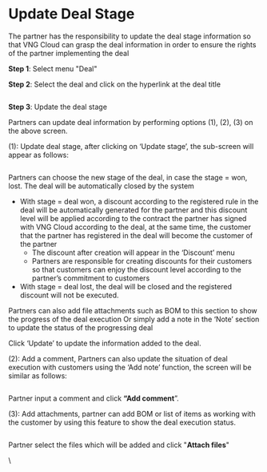 # Update Deal Stage

The partner has the responsibility to update the deal stage information so that VNG Cloud can grasp the deal information in order to ensure the rights of the partner implementing the deal

**Step 1**: Select menu "Deal"

**Step 2**: Select the deal and click on the hyperlink at the deal title&#x20;

<figure><img src="https://docs.vngcloud.vn/download/attachments/67993765/image2023-11-10_11-49-1.png?version=1&#x26;modificationDate=1699591741000&#x26;api=v2" alt=""><figcaption></figcaption></figure>

**Step 3**: Update the deal stage

Partners can update deal information by performing options (1), (2), (3) on the above screen.

(1): Update deal stage, after clicking on ‘Update stage’, the sub-screen will appear as follows:

<figure><img src="https://docs.vngcloud.vn/download/attachments/67993765/image2023-11-10_11-51-51.png?version=1&#x26;modificationDate=1699591911000&#x26;api=v2" alt=""><figcaption></figcaption></figure>

Partners can choose the new stage of the deal, in case the stage = won, lost. The deal will be automatically closed by the system

* With stage = deal won, a discount according to the registered rule in the deal will be automatically generated for the partner and this discount level will be applied according to the contract the partner has signed with VNG Cloud according to the deal, at the same time, the customer that the partner has registered in the deal will become the customer of the partner
  * The discount after creation will appear in the ‘Discount’ menu
  * Partners are responsible for creating discounts for their customers so that customers can enjoy the discount level according to the partner’s commitment to customers
* With stage = deal lost, the deal will be closed and the registered discount will not be executed.

Partners can also add file attachments such as BOM to this section to show the progress of the deal execution Or simply add a note in the ‘Note’ section to update the status of the progressing deal

Click ‘Update’ to update the information added to the deal.

(2): Add a comment, Partners can also update the situation of deal execution with customers using the ‘Add note’ function, the screen will be similar as follows:

<figure><img src="https://docs.vngcloud.vn/download/attachments/67993765/image2023-11-10_11-57-42.png?version=1&#x26;modificationDate=1699592263000&#x26;api=v2" alt=""><figcaption></figcaption></figure>

Partner input a comment and click **“Add comment**”.

(3): Add attachments, partner can add BOM or list of items as working with the customer by using this feature to show the deal execution status.

<figure><img src="https://docs.vngcloud.vn/download/attachments/67993765/image2023-11-10_12-0-1.png?version=1&#x26;modificationDate=1699592402000&#x26;api=v2" alt=""><figcaption></figcaption></figure>

Partner select the files which will be added and click "**Attach files**"

\
